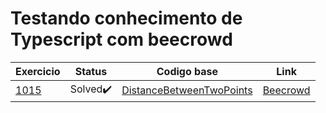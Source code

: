 # Testando conhecimento de Typescript com beecrowd

| Exercicio | Status | Codigo base | Link |
| --------- | ------ | ----------- | ---- |
| [1015](./1015_DistanceBetweenTwoPoints/)| Solved✔️| [DistanceBetweenTwoPoints](./1015_DistanceBetweenTwoPoints/DistanceBetweenTwoPoints.js) | [Beecrowd](https://judge.beecrowd.com/en/problems/view/1015)
